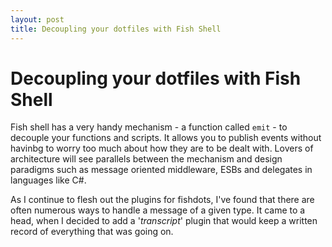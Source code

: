 ```yaml
---
layout: post
title: Decoupling your dotfiles with Fish Shell
---
```


# Decoupling your dotfiles with Fish Shell

Fish shell has a very handy mechanism - a function called `emit` - to decouple
your functions and scripts.  It allows you to publish events without havinbg to
worry too much about how they are to be dealt with.  Lovers of architecture will
see parallels between the mechanism and design paradigms such as message
oriented middleware, ESBs and delegates in languages like C#.

As I continue to flesh out the plugins for fishdots, I've found that there are
often numerous ways to handle a message of a given type.  It came to a head,
when I decided to add a '_transcript_' plugin that would keep a written record
of everything that was going on.

<!--  
To cover:
- event handlers and functions
- the fishdots plugin model
- subcommand pattern
- emitting from the dispatcher
- using JSON and JQ to format messages
- An example: handling tasks via TW and IFTTT/iOS
-->

<!--  
vim: tw=80 wrap sw=2 ts=2
-->
